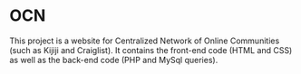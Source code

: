 # OCN
This project is a website for Centralized Network of Online Communities (such as Kijiji and Craiglist).
It contains the front-end code (HTML and CSS) as well as the back-end code (PHP and MySql queries).
